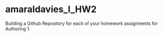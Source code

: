 # amaraldavies_l_HW2

Building a Github Repository for each of your homework assignments for
Authoring 1. 
